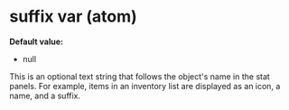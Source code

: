 # suffix var (atom)
**Default value:**
+   null


This is an optional text string that follows the object\'s name
in the stat panels. For example, items in an inventory list are
displayed as an icon, a name, and a suffix.